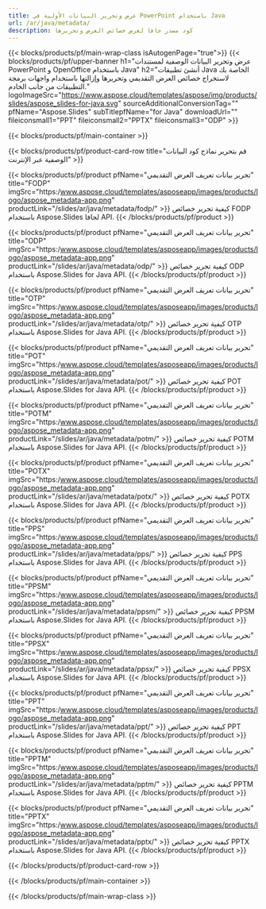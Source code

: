 ```yaml
---
title: عرض وتحرير البيانات الأولية في PowerPoint باستخدام Java
url: /ar/java/metadata/
description: كود مصدر جافا لعرض خصائص العرض وتحريرها
---
```


{{< blocks/products/pf/main-wrap-class isAutogenPage="true">}}
{{< blocks/products/pf/upper-banner h1="عرض وتحرير البيانات الوصفية لمستندات PowerPoint و OpenOffice باستخدام Java" h2="أنشئ تطبيقات Java الخاصة بك لاستخراج خصائص العرض التقديمي وتحريرها وإزالتها باستخدام واجهات برمجة التطبيقات من جانب الخادم." logoImageSrc="https://www.aspose.cloud/templates/aspose/img/products/slides/aspose_slides-for-java.svg" sourceAdditionalConversionTag="" pfName="Aspose.Slides" subTitlepfName="for Java" downloadUrl="" fileiconsmall1="PPT" fileiconsmall2="PPTX" fileiconsmall3="ODP" >}}

{{< blocks/products/pf/main-container >}}

{{< blocks/products/pf/product-card-row title="قم بتحرير نماذج كود البيانات الوصفية عبر الإنترنت" >}}

{{< blocks/products/pf/product pfName="تحرير بيانات تعريف العرض التقديمي" title="FODP" imgSrc="https:/www.aspose.cloud/templates/asposeapp/images/products/logo/aspose_metadata-app.png" productLink="/slides/ar/java/metadata/fodp/" >}}
كيفية تحرير خصائص FODP باستخدام Aspose.Slides لجافا API.
{{< /blocks/products/pf/product >}}

{{< blocks/products/pf/product pfName="تحرير بيانات تعريف العرض التقديمي" title="ODP" imgSrc="https:/www.aspose.cloud/templates/asposeapp/images/products/logo/aspose_metadata-app.png" productLink="/slides/ar/java/metadata/odp/" >}}
كيفية تحرير خصائص ODP باستخدام Aspose.Slides for Java API.
{{< /blocks/products/pf/product >}}

{{< blocks/products/pf/product pfName="تحرير بيانات تعريف العرض التقديمي" title="OTP" imgSrc="https:/www.aspose.cloud/templates/asposeapp/images/products/logo/aspose_metadata-app.png" productLink="/slides/ar/java/metadata/otp/" >}}
كيفية تحرير خصائص OTP باستخدام Aspose.Slides for Java API.
{{< /blocks/products/pf/product >}}

{{< blocks/products/pf/product pfName="تحرير بيانات تعريف العرض التقديمي" title="POT" imgSrc="https:/www.aspose.cloud/templates/asposeapp/images/products/logo/aspose_metadata-app.png" productLink="/slides/ar/java/metadata/pot/" >}}
كيفية تحرير خصائص POT باستخدام Aspose.Slides for Java API.
{{< /blocks/products/pf/product >}}

{{< blocks/products/pf/product pfName="تحرير بيانات تعريف العرض التقديمي" title="POTM" imgSrc="https:/www.aspose.cloud/templates/asposeapp/images/products/logo/aspose_metadata-app.png" productLink="/slides/ar/java/metadata/potm/" >}}
كيفية تحرير خصائص POTM باستخدام Aspose.Slides for Java API.
{{< /blocks/products/pf/product >}}

{{< blocks/products/pf/product pfName="تحرير بيانات تعريف العرض التقديمي" title="POTX" imgSrc="https:/www.aspose.cloud/templates/asposeapp/images/products/logo/aspose_metadata-app.png" productLink="/slides/ar/java/metadata/potx/" >}}
كيفية تحرير خصائص POTX باستخدام Aspose.Slides for Java API.
{{< /blocks/products/pf/product >}}

{{< blocks/products/pf/product pfName="تحرير بيانات تعريف العرض التقديمي" title="PPS" imgSrc="https:/www.aspose.cloud/templates/asposeapp/images/products/logo/aspose_metadata-app.png" productLink="/slides/ar/java/metadata/pps/" >}}
كيفية تحرير خصائص PPS باستخدام Aspose.Slides for Java API.
{{< /blocks/products/pf/product >}}

{{< blocks/products/pf/product pfName="تحرير بيانات تعريف العرض التقديمي" title="PPSM" imgSrc="https:/www.aspose.cloud/templates/asposeapp/images/products/logo/aspose_metadata-app.png" productLink="/slides/ar/java/metadata/ppsm/" >}}
كيفية تحرير خصائص PPSM باستخدام Aspose.Slides for Java API.
{{< /blocks/products/pf/product >}}

{{< blocks/products/pf/product pfName="تحرير بيانات تعريف العرض التقديمي" title="PPSX" imgSrc="https:/www.aspose.cloud/templates/asposeapp/images/products/logo/aspose_metadata-app.png" productLink="/slides/ar/java/metadata/ppsx/" >}}
كيفية تحرير خصائص PPSX باستخدام Aspose.Slides for Java API.
{{< /blocks/products/pf/product >}}

{{< blocks/products/pf/product pfName="تحرير بيانات تعريف العرض التقديمي" title="PPT" imgSrc="https:/www.aspose.cloud/templates/asposeapp/images/products/logo/aspose_metadata-app.png" productLink="/slides/ar/java/metadata/ppt/" >}}
كيفية تحرير خصائص PPT باستخدام Aspose.Slides for Java API.
{{< /blocks/products/pf/product >}}

{{< blocks/products/pf/product pfName="تحرير بيانات تعريف العرض التقديمي" title="PPTM" imgSrc="https:/www.aspose.cloud/templates/asposeapp/images/products/logo/aspose_metadata-app.png" productLink="/slides/ar/java/metadata/pptm/" >}}
كيفية تحرير خصائص PPTM باستخدام Aspose.Slides for Java API.
{{< /blocks/products/pf/product >}}

{{< blocks/products/pf/product pfName="تحرير بيانات تعريف العرض التقديمي" title="PPTX" imgSrc="https:/www.aspose.cloud/templates/asposeapp/images/products/logo/aspose_metadata-app.png" productLink="/slides/ar/java/metadata/pptx/" >}}
كيفية تحرير خصائص PPTX باستخدام Aspose.Slides for Java API.
{{< /blocks/products/pf/product >}}



{{< /blocks/products/pf/product-card-row >}}

{{< /blocks/products/pf/main-container >}}
    
{{< /blocks/products/pf/main-wrap-class >}}